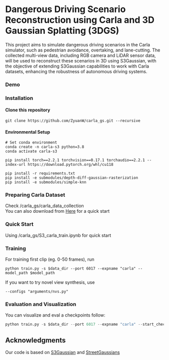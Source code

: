 # Dangerous Driving Scenario Reconstruction using Carla and 3D Gaussian Splatting (3DGS)


This project aims to simulate dangerous driving scenarios in the Carla simulator, such as pedestrian avoidance, overtaking, and lane-cutting. The collected multi-view data, including RGB camera and LiDAR sensor data, will be used to reconstruct these scenarios in 3D using S3Gaussian, with the objective of extending S3Gaussian capabilities to work with Carla datasets, enhancing the robustness of autonomous driving systems.

### Demo

### Installation
#### Clone this repository

```
git clone https://github.com/ZyuanW/carla_gs.git --recursive
```
#### Environmental Setup

```
# Set conda environment
conda create -n carla-s3 python=3.8
conda activate carla-s3

pip install torch==2.2.1 torchvision==0.17.1 torchaudio==2.2.1 --index-url https://download.pytorch.org/whl/cu118

pip install -r requirements.txt
pip install -e submodules/depth-diff-gaussian-rasterization
pip install -e submodules/simple-knn
```

### Preparing Carla Dataset
Check /carla_gs/carla_data_collection   
You can also download from [Here](https://drive.google.com/drive/folders/1rkUZolT7OMYxU50GeOyr6BK7Q7omFd_j?usp=sharing) for a quick start


### Quick Start
Using /carla_gs/S3_carla_train.ipynb for quick start

### Training
For training first clip (eg. 0-50 frames), run 

```
python train.py -s $data_dir --port 6017 --expname "carla" --model_path $model_path 
```
If you want to try novel view  synthesis, use 
```
--configs "arguments/nvs.py"
```

### Evaluation and Visualization

You can visualize and eval a checkpoints follow:
```python
python train.py -s $data_dir --port 6017 --expname "carla" --start_checkpoint "$ckpt_dir/chkpnt_fine_50000.pth" --model_path $model_path --eval_only
```
 
## Acknowledgments
Our code is based on [S3Gaussian](https://github.com/nnanhuang/S3Gaussian) and [StreetGaussians](https://github.com/zju3dv/street_gaussians)